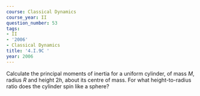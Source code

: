 ```yaml
---
course: Classical Dynamics
course_year: II
question_number: 53
tags:
- II
- '2006'
- Classical Dynamics
title: '4.I.9C '
year: 2006
---
```



Calculate the principal moments of inertia for a uniform cylinder, of mass $M$, radius $R$ and height $2 h$, about its centre of mass. For what height-to-radius ratio does the cylinder spin like a sphere?
